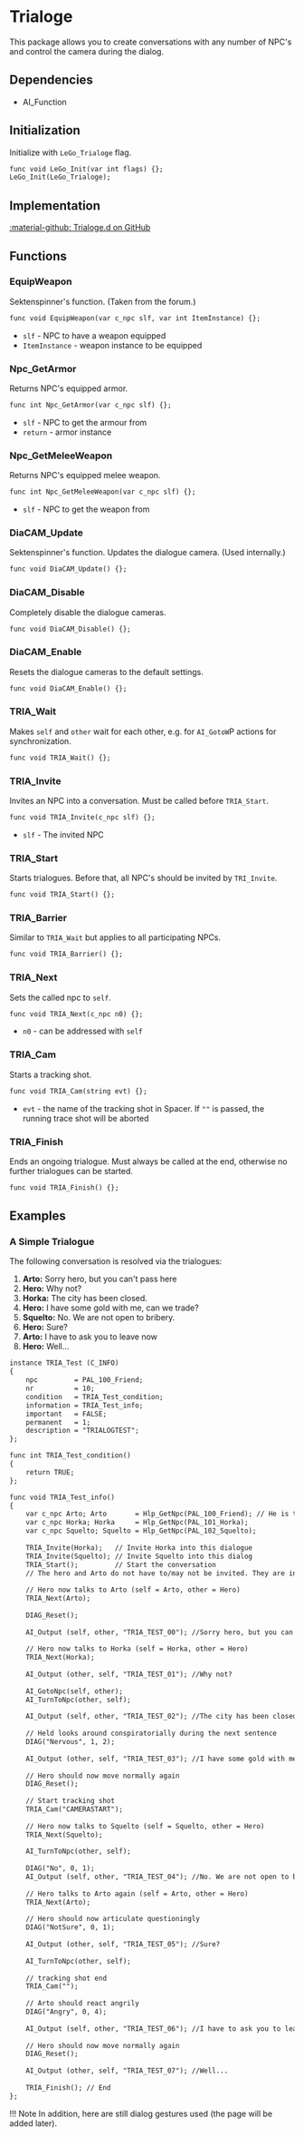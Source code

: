 # Trialoge
This package allows you to create conversations with any number of NPC's and control the camera during the dialog.

## Dependencies

- AI_Function

## Initialization
Initialize with `LeGo_Trialoge` flag.
```dae
func void LeGo_Init(var int flags) {};
LeGo_Init(LeGo_Trialoge);
```
## Implementation
[:material-github: Trialoge.d on GitHub](https://github.com/Lehona/LeGo/blob/dev/Trialoge.d)

## Functions

### EquipWeapon
Sektenspinner's function. (Taken from the forum.) 
```dae
func void EquipWeapon(var c_npc slf, var int ItemInstance) {};
```

- `slf` - NPC to have a weapon equipped
- `ItemInstance` - weapon instance to be equipped

### Npc_GetArmor
Returns NPC's equipped armor.
```dae
func int Npc_GetArmor(var c_npc slf) {};
```

- `slf` - NPC to get the armour from
- `return` - armor instance

### Npc_GetMeleeWeapon
Returns NPC's equipped melee weapon.
```dae
func int Npc_GetMeleeWeapon(var c_npc slf) {};
```

- `slf` - NPC to get the weapon from

### DiaCAM_Update
Sektenspinner's function. Updates the dialogue camera. (Used internally.)
```dae
func void DiaCAM_Update() {};
```

### DiaCAM_Disable
Completely disable the dialogue cameras.
```dae
func void DiaCAM_Disable() {};
```

### DiaCAM_Enable
Resets the dialogue cameras to the default settings.
```dae
func void DiaCAM_Enable() {};
```
### TRIA_Wait
Makes `self` and `other` wait for each other, e.g. for `AI_GotoW`P actions for synchronization. 
```dae
func void TRIA_Wait() {};
```

### TRIA_Invite
Invites an NPC into a conversation. Must be called before `TRIA_Start`.
```dae
func void TRIA_Invite(c_npc slf) {};
```

- `slf` - The invited NPC

### TRIA_Start
Starts trialogues. Before that, all NPC's should be invited by `TRI_Invite`.
```dae
func void TRIA_Start() {};
```

### TRIA_Barrier
Similar to `TRIA_Wait` but applies to all participating NPCs.
```dae
func void TRIA_Barrier() {};
```

### TRIA_Next
Sets the called npc to `self`.
```dae
func void TRIA_Next(c_npc n0) {};
```

- `n0` - can be addressed with `self`

### TRIA_Cam
Starts a tracking shot. 
```dae
func void TRIA_Cam(string evt) {};
```

- `evt` - the name of the tracking shot in Spacer. If `""` is passed, the running trace shot will be aborted

### TRIA_Finish
Ends an ongoing trialogue. Must always be called at the end, otherwise no further trialogues can be started.
```dae
func void TRIA_Finish() {};
```

## Examples

### A Simple Trialogue
The following conversation is resolved via the trialogues:

   1. **Arto:**    Sorry hero, but you can't pass here
   2. **Hero:**    Why not?
   3. **Horka:**   The city has been closed.
   4. **Hero:**    I have some gold with me, can we trade?
   5. **Squelto:** No. We are not open to bribery.
   6. **Hero:**    Sure?
   7. **Arto:**    I have to ask you to leave now
   8. **Hero:**    Well...
```dae
instance TRIA_Test (C_INFO)
{
    npc         = PAL_100_Friend;
    nr          = 10;
    condition   = TRIA_Test_condition;
    information = TRIA_Test_info;
    important   = FALSE;
    permanent   = 1;
    description = "TRIALOGTEST";
};

func int TRIA_Test_condition()
{
    return TRUE;
};

func void TRIA_Test_info()
{
    var c_npc Arto; Arto       = Hlp_GetNpc(PAL_100_Friend); // He is the owner of dialogue
    var c_npc Horka; Horka     = Hlp_GetNpc(PAL_101_Horka);
    var c_npc Squelto; Squelto = Hlp_GetNpc(PAL_102_Squelto);
   
    TRIA_Invite(Horka);   // Invite Horka into this dialogue
    TRIA_Invite(Squelto); // Invite Squelto into this dialog
    TRIA_Start();         // Start the conversation
    // The hero and Arto do not have to/may not be invited. They are in dialogue anyway.
   
    // Hero now talks to Arto (self = Arto, other = Hero)
    TRIA_Next(Arto);
   
    DIAG_Reset();
   
    AI_Output (self, other, "TRIA_TEST_00"); //Sorry hero, but you can't pass here
   
    // Hero now talks to Horka (self = Horka, other = Hero)
    TRIA_Next(Horka);
   
    AI_Output (other, self, "TRIA_TEST_01"); //Why not?
   
    AI_GotoNpc(self, other);
    AI_TurnToNpc(other, self);
   
    AI_Output (self, other, "TRIA_TEST_02"); //The city has been closed.
   
    // Held looks around conspiratorially during the next sentence
    DIAG("Nervous", 1, 2);
   
    AI_Output (other, self, "TRIA_TEST_03"); //I have some gold with me, can we trade?
   
    // Hero should now move normally again
    DIAG_Reset();
   
    // Start tracking shot
    TRIA_Cam("CAMERASTART");
   
    // Hero now talks to Squelto (self = Squelto, other = Hero)
    TRIA_Next(Squelto);
   
    AI_TurnToNpc(other, self);
   
    DIAG("No", 0, 1);
    AI_Output (self, other, "TRIA_TEST_04"); //No. We are not open to bribery.
   
    // Hero talks to Arto again (self = Arto, other = Hero)
    TRIA_Next(Arto);
   
    // Hero should now articulate questioningly
    DIAG("NotSure", 0, 1);
   
    AI_Output (other, self, "TRIA_TEST_05"); //Sure?
   
    AI_TurnToNpc(other, self);
   
    // tracking shot end
    TRIA_Cam("");
   
    // Arto should react angrily
    DIAG("Angry", 0, 4);
   
    AI_Output (self, other, "TRIA_TEST_06"); //I have to ask you to leave now
   
    // Hero should now move normally again
    DIAG_Reset();
   
    AI_Output (other, self, "TRIA_TEST_07"); //Well...
   
    TRIA_Finish(); // End
};
```
!!! Note
    In addition, here are still dialog gestures used (the page will be added later).
